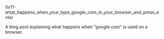 0x11-what_happens_when_your_type_google_com_in_your_browser_and_press_enter

A blog post explaining what happens when "google.com" is used on a browser.
